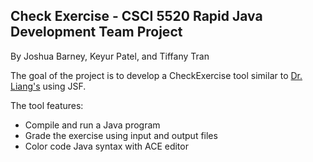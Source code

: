 ## <b>Check Exercise - CSCI 5520 Rapid Java Development Team Project </b> ##
By Joshua Barney, Keyur Patel, and Tiffany Tran


The goal of the project is to develop a CheckExercise tool similar to [Dr. Liang's](https://liveexample.pearsoncmg.com/CheckExercise/faces/CheckExercise.xhtml/) using JSF.

The tool features:
*  Compile and run a Java program
*  Grade the exercise using input and output files
*  Color code Java syntax with ACE editor


